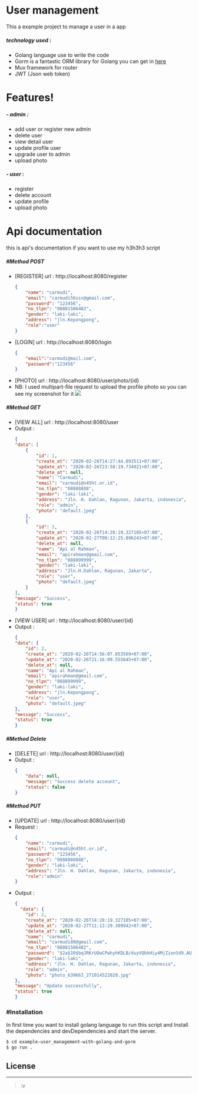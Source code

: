 # User management 

This a example project to manage a user in a app
##### technology used :
  - Golang language use to write the code
  - Gorm is a fantastic ORM library for Golang you can get in [here](https://gorm.io/)
  - Mux framework for router
  - JWT (Json web token)

# Features!
##### - admin :
 - add user or register new admin
 - delete user
 - view detail user
 - update profile user
 - upgrade user to admin
  - upload photo
##### - user :
  - register
  - delete account
  - update profile
  - upload photo

# Api documentation
this is api's documentation if you want to use my h3h3h3 script
##### #Method POST
 - [REGISTER] url : http://localhost:8080/register
    ```json
    {
    	"name": "carmudi",
    	"email": "carmudi56sss@gmail.com",
    	"password": "123456",
    	"no_tlpn": "08881506482",
    	"gender": "laki-laki",
    	"address": "jln.Kepongpong",
    	"role":"user"
    }
    ```
 - [LOGIN] url : http://localhost:8080/login
    ```json
    {
	    "email":"carmudi@mail.com",
	    "password":"123456"
    }
    ```
 - [PHOTO] url : http://localhost:8080/user/photo/{id}
 - NB: I used multipart-file request to upload the profile photo so you can see my screenshot for it
![](https://i.ibb.co/C1WKk5Q/Screen-Shot-2020-02-27-at-15-48-10.png)

##### #Method GET
- [VIEW ALL] url : http://localhost:8080/user
- Output :
    ```json
    {
	"data": [
		{
			"id": 1,
			"create_at": "2020-02-26T14:27:44.893511+07:00",
			"update_at": "2020-02-26T23:58:19.734921+07:00",
			"delete_at": null,
			"name": "Carmudi",
			"email": "carmudi@n45ht.or.id",
			"no_tlpn": "08888888",
			"gender": "laki-laki",
			"address": "Jln. H. Dahlan, Ragunan, Jakarta, indonesia",
			"role": "admin",
			"photo": "default.jpeg"
		},
		{
			"id": 2,
			"create_at": "2020-02-26T14:28:19.327105+07:00",
			"update_at": "2020-02-27T00:12:25.896243+07:00",
			"delete_at": null,
			"name": "Api al Rahman",
			"email": "apirahman@gmail.com",
			"no_tlpn": "088899999",
			"gender": "laki-laki",
			"address": "Jln.H.Dahlan, Ragunan, Jakarta",
			"role": "user",
			"photo": "default.jpeg"
		}
	],
	"message": "Success",
	"status": true
    }
    ```
- [VIEW USER] url : http://localhost:8080/user/{id}
- Output :
    ```json
    {
	"data": {
		"id": 2,
		"create_at": "2020-02-26T14:56:07.853569+07:00",
		"update_at": "2020-02-26T21:16:09.555645+07:00",
		"delete_at": null,
		"name": "Api al Rahman",
		"email": "apirahman@gmail.com",
		"no_tlpn": "088899999",
		"gender": "laki-laki",
		"address": "jln.Kepongpong",
		"role": "user",
		"photo": "default.jpeg"
	},
	"message": "Success",
	"status": true
    }
    ```

##### #Method Delete
- [DELETE] url : http://localhost:8080/user/{id}
- Output :
    ```json
    {
        "data": null,
        "message": "Success delete account",
        "status": false
    }
    ```
    
##### #Method PUT
- [UPDATE] url : http://localhost:8080/user/{id}
- Request :
    ```json
    {
    	"name": "carmudi",
    	"email": "carmudi@n45ht.or.id",
    	"password": "123456",
    	"no_tlpn": "0888888888",
    	"gender": "laki-laki",
    	"address": "Jln. H. Dahlan, Ragunan, Jakarta, indonesia",
    	"role":"admin"
    }
    ```
- Output :
    ```json
    {
      "data": {
        "id": 2,
        "create_at": "2020-02-26T14:28:19.327105+07:00",
        "update_at": "2020-02-27T11:13:29.309942+07:00",
        "delete_at": null,
        "name": "carmudi",
        "email": "carmudi88@gmail.com",
        "no_tlpn": "08881506482",
        "password": "$2a$10$bqJRKrUOwCPwhyhKDLB/duyVQbkHiy4MjZionSd9.AU0sYcQSHS0",
        "gender": "laki-laki",
        "address": "Jln. H. Dahlan, Ragunan, Jakarta, indonesia",
        "role": "admin",
        "photo": "photo_639663_271014522020.jpg"
    },
    "message": "Update successfully",
    "status": true
    }
    ```

### #Installation

In first time you want to install golang language to run this script and
Install the dependencies and devDependencies and start the server.

```sh
$ cd example-user_management-with-golang-and-gorm
$ go run .
```

## License
 - --
 >:v
